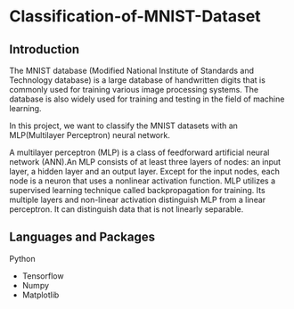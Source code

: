 # Classification-of-MNIST-Dataset

## Introduction
The MNIST database (Modified National Institute of Standards and Technology database) is a large database of handwritten digits that is commonly used for training various image processing systems. The database is also widely used for training and testing in the field of machine learning.

In this project, we want to classify the MNIST datasets with an MLP(Multilayer Perceptron) neural network. 

A multilayer perceptron (MLP) is a class of feedforward artificial neural network (ANN).An MLP consists of at least three layers of nodes: an input layer, a hidden layer and an output layer. Except for the input nodes, each node is a neuron that uses a nonlinear activation function. MLP utilizes a supervised learning technique called backpropagation for training. Its multiple layers and non-linear activation distinguish MLP from a linear perceptron. It can distinguish data that is not linearly separable.

## Languages and Packages
Python
* Tensorflow
* Numpy
* Matplotlib
